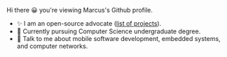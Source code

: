 Hi there 😀 you're viewing Marcus's Github profile.

* ✨ I am an open-source advocate ([list of projects](https://github.com/SuperMarcus?tab=repositories)).
* 🏫 Currently pursuing Computer Science undergraduate degree.
* 💬 Talk to me about mobile software development, embedded systems, and computer networks.
